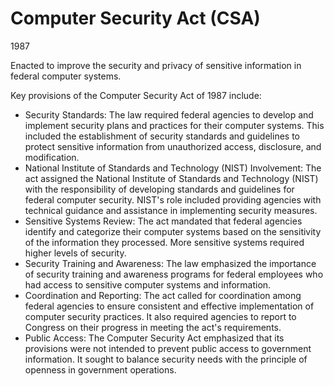 #  Computer Security Act (CSA)
1987

Enacted to improve the security and privacy of sensitive information in federal computer systems. 

Key provisions of the Computer Security Act of 1987 include:

- Security Standards: The law required federal agencies to develop and implement security plans and practices for their computer systems. This included the establishment of security standards and guidelines to protect sensitive information from unauthorized access, disclosure, and modification.
- National Institute of Standards and Technology (NIST) Involvement: The act assigned the National Institute of Standards and Technology (NIST) with the responsibility of developing standards and guidelines for federal computer security. NIST's role included providing agencies with technical guidance and assistance in implementing security measures.
- Sensitive Systems Review: The act mandated that federal agencies identify and categorize their computer systems based on the sensitivity of the information they processed. More sensitive systems required higher levels of security.
- Security Training and Awareness: The law emphasized the importance of security training and awareness programs for federal employees who had access to sensitive computer systems and information.
- Coordination and Reporting: The act called for coordination among federal agencies to ensure consistent and effective implementation of computer security practices. It also required agencies to report to Congress on their progress in meeting the act's requirements.
- Public Access: The Computer Security Act emphasized that its provisions were not intended to prevent public access to government information. It sought to balance security needs with the principle of openness in government operations.
